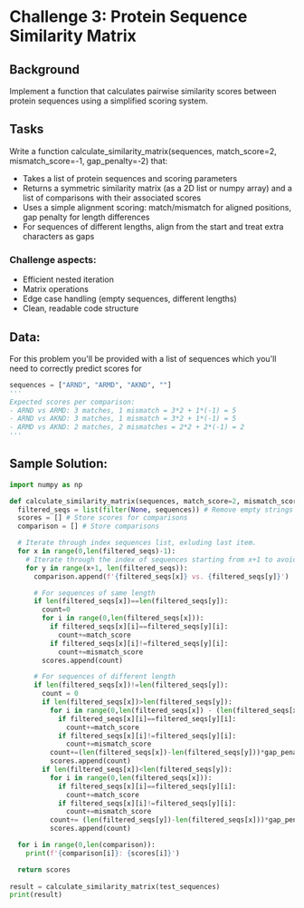 # Challenge 3:  Protein Sequence Similarity Matrix

## Background 
Implement a function that calculates pairwise similarity scores between protein sequences using a simplified scoring system.

## Tasks
Write a function calculate_similarity_matrix(sequences, match_score=2, mismatch_score=-1, gap_penalty=-2) that:
- Takes a list of protein sequences and scoring parameters
- Returns a symmetric similarity matrix (as a 2D list or numpy array) and a list of comparisons with their associated scores
- Uses a simple alignment scoring: match/mismatch for aligned positions, gap penalty for length differences
- For sequences of different lengths, align from the start and treat extra characters as gaps

### Challenge aspects:
- Efficient nested iteration
- Matrix operations
- Edge case handling (empty sequences, different lengths)
- Clean, readable code structure

## Data:
For this problem you'll be provided with a list of sequences which you'll need to correctly predict scores for
```python
sequences = ["ARND", "ARMD", "AKND", ""]
'''
Expected scores per comparison:
- ARND vs ARMD: 3 matches, 1 mismatch = 3*2 + 1*(-1) = 5
- ARND vs AKND: 3 matches, 1 mismatch = 3*2 + 1*(-1) = 5  
- ARMD vs AKND: 2 matches, 2 mismatches = 2*2 + 2*(-1) = 2
'''
```

## Sample Solution:
```python
import numpy as np

def calculate_similarity_matrix(sequences, match_score=2, mismatch_score=-1, gap_penality=-2):
  filtered_seqs = list(filter(None, sequences)) # Remove empty strings from list of sequences
  scores = [] # Store scores for comparisons 
  comparison = [] # Store comparisons

  # Iterate through index sequences list, exluding last item. 
  for x in range(0,len(filtered_seqs)-1):
    # Iterate through the index of sequences starting from x+1 to avoid self comparison. 
    for y in range(x+1, len(filtered_seqs)):
      comparison.append(f'{filtered_seqs[x]} vs. {filtered_seqs[y]}') 

      # For sequences of same length 
      if len(filtered_seqs[x])==len(filtered_seqs[y]):
        count=0
        for i in range(0,len(filtered_seqs[x])):
          if filtered_seqs[x][i]==filtered_seqs[y][i]:
            count+=match_score
          if filtered_seqs[x][i]!=filtered_seqs[y][i]:
            count+=mismatch_score
        scores.append(count)

      # For sequences of different length 
      if len(filtered_seqs[x])!=len(filtered_seqs[y]):
        count = 0
        if len(filtered_seqs[x])>len(filtered_seqs[y]):
          for i in range(0,len(filtered_seqs[x]) - (len(filtered_seqs[x])-len(filtered_seqs[y]))):
            if filtered_seqs[x][i]==filtered_seqs[y][i]:
              count+=match_score
            if filtered_seqs[x][i]!=filtered_seqs[y][i]:
              count+=mismatch_score
          count+=(len(filtered_seqs[x])-len(filtered_seqs[y]))*gap_penality #Apply gap penality 
          scores.append(count)
        if len(filtered_seqs[x])<len(filtered_seqs[y]):
          for i in range(0,len(filtered_seqs[x])):
            if filtered_seqs[x][i]==filtered_seqs[y][i]:
              count+=match_score
            if filtered_seqs[x][i]!=filtered_seqs[y][i]:
              count+=mismatch_score
          count+= (len(filtered_seqs[y])-len(filtered_seqs[x]))*gap_penality #Apply gap penalty
          scores.append(count)

  for i in range(0,len(comparison)):
    print(f'{comparison[i]}: {scores[i]}')

  return scores
      
result = calculate_similarity_matrix(test_sequences)
print(result)
```
